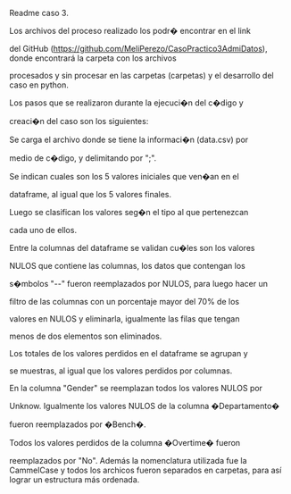 Readme caso 3.

Los archivos del proceso realizado los podr� encontrar en el link 

del GitHub (https://github.com/MeliPerezo/CasoPractico3AdmiDatos), donde encontrará la carpeta con los archivos 

procesados y sin procesar en las carpetas (carpetas) y el desarrollo del caso en python.

Los pasos que se realizaron durante la ejecuci�n del c�digo y 

creaci�n del caso son los siguientes:

Se carga el archivo donde se tiene la informaci�n (data.csv) por 

medio de c�digo, y delimitando por ";".

Se indican cuales son los 5 valores iniciales que ven�an en el 

dataframe, al igual que los 5 valores finales.

Luego se clasifican los valores seg�n el tipo al que pertenezcan 

cada uno de ellos.

Entre la columnas del dataframe se validan cu�les son los valores 

NULOS que contiene las columnas, los datos que contengan los 

s�mbolos "--" fueron reemplazados por NULOS, para luego hacer un 

filtro de las columnas con un porcentaje mayor del 70% de los 

valores en NULOS y eliminarla, igualmente las filas que tengan 

menos de dos elementos son eliminados. 

Los totales de los valores perdidos en el dataframe se agrupan y 

se muestras, al igual que los valores perdidos por columnas.

En la columna "Gender" se reemplazan todos los valores NULOS por 

Unknow. Igualmente los valores NULOS de la columna �Departamento� 

fueron reemplazados por �Bench�.

Todos los valores perdidos de la columna �Overtime� fueron 

reemplazados por "No". 
Además la nomenclatura utilizada fue la CammelCase y todos los archicos fueron separados en carpetas, para así lograr un estructura más ordenada. 

